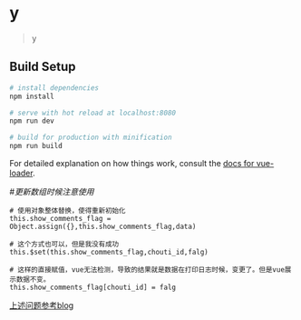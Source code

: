 # y

> y

## Build Setup

``` bash
# install dependencies
npm install

# serve with hot reload at localhost:8080
npm run dev

# build for production with minification
npm run build
```

For detailed explanation on how things work, consult the [docs for vue-loader](http://vuejs.github.io/vue-loader).


#*更新数组时候注意使用*


    # 使用对象整体替换，使得重新初始化
    this.show_comments_flag = Object.assign({},this.show_comments_flag,data)
    
    # 这个方式也可以，但是我没有成功
    this.$set(this.show_comments_flag,chouti_id,falg)

    # 这样的直接赋值，vue无法检测，导致的结果就是数据在打印日志时候，变更了。但是vue展示数据不变。
    this.show_comments_flag[chouti_id] = falg

[上述问题参考blog](https://www.jianshu.com/p/34de360d6035)